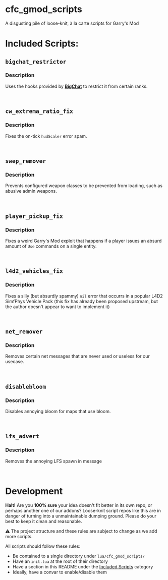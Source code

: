 # cfc_gmod_scripts
A disgusting pile of loose-knit, à la carte scripts for Garry's Mod

# Included Scripts:

## `bigchat_restrictor`

### Description
Uses the hooks provided by **[BigChat](https://github.com/CFC-Servers/gm_bigchat/)** to restrict it from certain ranks.

<br>

## `cw_extrema_ratio_fix`

### Description
Fixes the on-tick `hudScaler` error spam.

<br>

## `swep_remover`

### Description
Prevents configured weapon classes to be prevented from loading, such as abusive admin weapons.

<br>

## `player_pickup_fix`

### Description
Fixes a weird Garry's Mod exploit that happens if a player issues an absurd amount of `Use` commands on a single entity.

<br>

## `l4d2_vehicles_fix`

### Description
Fixes a silly (but absurdly spammy) `nil` error that occurrs in a popular L4D2 SimfPhys Vehicle Pack (this fix has already been proposed upstream, but the author doesn't appear to want to implement it)

<br>

## `net_remover`

### Description
Removes certain net messages that are never used or useless for our usecase.

<br>

## `disablebloom`

### Description
Disables annoying bloom for maps that use bloom.

<br>

## `lfs_advert`

### Description
Removes the annoying LFS spawn in message

<br>

# Development
**Halt!**
Are you **100% sure** your idea doesn't fit better in its own repo, or perhaps another one of our addons?
Loose-knit script repos like this are in danger of turning into a unmaintainable dumping ground. Please do your best to keep it clean and reasonable.


⚠️ The project structure and these rules are subject to change as we add more scripts.

All scripts should follow these rules:
 - Be contained to a single directory under `lua/cfc_gmod_scripts/`
 - Have an `init.lua` at the root of their directory
 - Have a section in this README under the [Included Scripts](#included-scripts) category
 - Ideally, have a convar to enable/disable them
